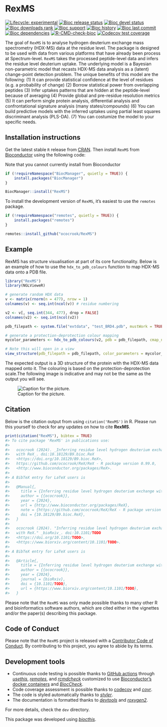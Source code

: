 
<!-- README.md is generated from README.Rmd. Please edit that file -->

# RexMS

<!-- badges: start -->

[![Lifecycle:
experimental](https://img.shields.io/badge/lifecycle-experimental-orange.svg)](https://lifecycle.r-lib.org/articles/stages.html#experimental)
[![Bioc release
status](http://www.bioconductor.org/shields/build/release/bioc/RexMS.svg)](https://bioconductor.org/checkResults/release/bioc-LATEST/RexMS)
[![Bioc devel
status](http://www.bioconductor.org/shields/build/devel/bioc/RexMS.svg)](https://bioconductor.org/checkResults/devel/bioc-LATEST/RexMS)
[![Bioc downloads
rank](https://bioconductor.org/shields/downloads/release/RexMS.svg)](http://bioconductor.org/packages/stats/bioc/RexMS/)
[![Bioc
support](https://bioconductor.org/shields/posts/RexMS.svg)](https://support.bioconductor.org/tag/RexMS)
[![Bioc
history](https://bioconductor.org/shields/years-in-bioc/RexMS.svg)](https://bioconductor.org/packages/release/bioc/html/RexMS.html#since)
[![Bioc last
commit](https://bioconductor.org/shields/lastcommit/devel/bioc/RexMS.svg)](http://bioconductor.org/checkResults/devel/bioc-LATEST/RexMS/)
[![Bioc
dependencies](https://bioconductor.org/shields/dependencies/release/RexMS.svg)](https://bioconductor.org/packages/release/bioc/html/RexMS.html#since)
[![R-CMD-check-bioc](https://github.com/ococrook/RexMS/actions/workflows/R-CMD-check-bioc.yaml/badge.svg)](https://github.com/ococrook/RexMS/actions/workflows/R-CMD-check-bioc.yaml)
[![Codecov test
coverage](https://codecov.io/gh/ococrook/RexMS/branch/devel/graph/badge.svg)](https://app.codecov.io/gh/ococrook/RexMS?branch=devel)
<!-- badges: end -->

The goal of `RexMS` is to analyse hydrogen deuterium exchange mass
spectrometry (HDX-MS) data at the residue level. The package is designed
to be used with data from various platforms that have already been
process at Spectrum-level. `RexMS` takes the processed peptide-level
data and infers the residue level deuterium uptake. The underlying model
is a Bayesian non-parametric model that recasts HDX-MS data analysis as
a (latent) change-point detection problem. The unique benefits of this
model are the following: (1) It can provide statistical confidence at
the level of residues (e.g. a probability of change) (2) Borrow
statistical power from overlapping peptides (3) Infer uptakes patterns
that are hidden at the peptide-level because of averaging (4) Provide
global and pre-residue resolution metrics (5) It can perform single
protein analysis, differential analysis and confrontational signature
analysis (many states/compounds) (6) You can build predictive models
with the inferred uptakes using partial least squares discriminant
analysis (PLS-DA). (7) You can costumize the model to your specific
needs.

## Installation instructions

Get the latest stable `R` release from
[CRAN](http://cran.r-project.org/). Then install `RexMS` from
[Bioconductor](http://bioconductor.org/) using the following code:

Note that you cannot currently install from Bioconductor

``` r
if (!requireNamespace("BiocManager", quietly = TRUE)) {
    install.packages("BiocManager")
}

BiocManager::install("RexMS")
```

To install the development version of `RexMS`, it’s easiest to use the
`remotes` package.

``` r
if (!requireNamespace("remotes", quietly = TRUE)) {
    install.packages("remotes")
}

remotes::install_github("ococrook/RexMS")
```

## Example

RexMS has structure visualisation at part of its core functionality.
Below is an example of how to use the `hdx_to_pdb_colours` function to
map HDX-MS data onto a PDB file.

``` r
library("RexMS")
library(NGLVieweR)

# generate random HDX data
v <- matrix(rnorm(n = 477), nrow = 1)
colnames(v) <- seq.int(ncol(v)) # residue numbering

v2 <- v[, seq.int(344, 477), drop = FALSE]
colnames(v2) <- seq.int(ncol(v2))

pdb_filepath <- system.file("extdata", "test_BRD4.pdb", mustWork = TRUE, package = "RexMS")

# generate a protection-deprotection colour mapping
mycolor_parameters <- hdx_to_pdb_colours(v2, pdb = pdb_filepath, cmap_name = "ProtDeprot")

# Note this will open in a view
view_structure(pdb_filepath = pdb_filepath, color_parameters = mycolor_parameters)
```

The expected output is a 3D structure of the protein with the HDX-MS
data mapped onto it. The colouring is based on the
protection-deprotection scale.The following image is indicative and may
not be the same as the output you will see.

<figure>
<img src="man/figures/pdb_hdx.png" alt="Caption for the picture." />
<figcaption aria-hidden="true">Caption for the picture.</figcaption>
</figure>

## Citation

Below is the citation output from using `citation('RexMS')` in R. Please
run this yourself to check for any updates on how to cite **RexMS**.

``` r
print(citation("RexMS"), bibtex = TRUE)
#> To cite package 'RexMS' in publications use:
#> 
#>   ococrook (2024). _Inferring residue level hydrogen deuterium exchange
#>   with ReX_. doi:10.18129/B9.bioc.ReX
#>   <https://doi.org/10.18129/B9.bioc.ReX>,
#>   https://github.com/ococrook/ReX/ReX - R package version 0.99.0,
#>   <http://www.bioconductor.org/packages/ReX>.
#> 
#> A BibTeX entry for LaTeX users is
#> 
#>   @Manual{,
#>     title = {Inferring residue level hydrogen deuterium exchange with ReX},
#>     author = {{ococrook}},
#>     year = {2024},
#>     url = {http://www.bioconductor.org/packages/ReX},
#>     note = {https://github.com/ococrook/ReX/ReX - R package version 0.99.0},
#>     doi = {10.18129/B9.bioc.ReX},
#>   }
#> 
#>   ococrook (2024). "Inferring residue level hydrogen deuterium exchange
#>   with ReX." _bioRxiv_. doi:10.1101/TODO
#>   <https://doi.org/10.1101/TODO>,
#>   <https://www.biorxiv.org/content/10.1101/TODO>.
#> 
#> A BibTeX entry for LaTeX users is
#> 
#>   @Article{,
#>     title = {Inferring residue level hydrogen deuterium exchange with ReX},
#>     author = {{ococrook}},
#>     year = {2024},
#>     journal = {bioRxiv},
#>     doi = {10.1101/TODO},
#>     url = {https://www.biorxiv.org/content/10.1101/TODO},
#>   }
```

Please note that the `RexMS` was only made possible thanks to many other
R and bioinformatics software authors, which are cited either in the
vignettes and/or the paper(s) describing this package.

## Code of Conduct

Please note that the `RexMS` project is released with a [Contributor
Code of Conduct](http://bioconductor.org/about/code-of-conduct/). By
contributing to this project, you agree to abide by its terms.

## Development tools

- Continuous code testing is possible thanks to [GitHub
  actions](https://www.tidyverse.org/blog/2020/04/usethis-1-6-0/)
  through *[usethis](https://CRAN.R-project.org/package=usethis)*,
  *[remotes](https://CRAN.R-project.org/package=remotes)*, and
  *[rcmdcheck](https://CRAN.R-project.org/package=rcmdcheck)* customized
  to use [Bioconductor’s docker
  containers](https://www.bioconductor.org/help/docker/) and
  *[BiocCheck](https://bioconductor.org/packages/3.18/BiocCheck)*.
- Code coverage assessment is possible thanks to
  [codecov](https://codecov.io/gh) and
  *[covr](https://CRAN.R-project.org/package=covr)*.
- The code is styled automatically thanks to
  *[styler](https://CRAN.R-project.org/package=styler)*.
- The documentation is formatted thanks to
  *[devtools](https://CRAN.R-project.org/package=devtools)* and
  *[roxygen2](https://CRAN.R-project.org/package=roxygen2)*.

For more details, check the `dev` directory.

This package was developed using
*[biocthis](https://bioconductor.org/packages/3.18/biocthis)*.
